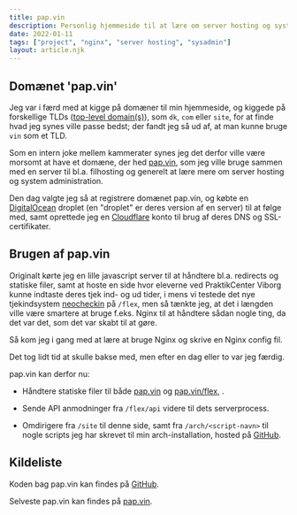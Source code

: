 ```yaml
---
title: pap.vin
description: Personlig hjemmeside til at lære om server hosting og system administration. Og domænet lød sjovt. Det var 90% af grunden.
date: 2022-01-11
tags: ["project", "nginx", "server hosting", "sysadmin"]
layout: article.njk
---
```


## Domænet 'pap.vin'

Jeg var i færd med at kigge på domæner til min hjemmeside, og kiggede på forskellige TLDs ([top-level domain(s)](https://en.wikipedia.org/wiki/Top-level_domain)), som `dk`, `com` eller `site`, for at finde hvad jeg synes ville passe bedst; der fandt jeg så ud af, at man kunne bruge `vin` som et TLD.

Som en intern joke mellem kammerater synes jeg det derfor ville være morsomt at have et domæne, der hed [pap.vin](https://pap.vin), som jeg ville bruge sammen med en server til bl.a. filhosting og generelt at lære mere om server hosting og system administration.

Den dag valgte jeg så at registrere domænet pap.vin, og købte en [DigitalOcean](https://www.digitalocean.com) droplet (en "droplet" er deres version af en server) til at følge med, samt oprettede jeg en [Cloudflare](https://www.cloudflare.com) konto til brug af deres DNS og SSL-certifikater.

## Brugen af pap.vin

Originalt kørte jeg en lille javascript server til at håndtere bl.a. redirects og statiske filer, samt at hoste en side hvor eleverne ved PraktikCenter Viborg kunne indtaste deres tjek ind- og ud tider, i mens vi testede det nye tjekindsystem [neocheckin](/projects/neocheckin) på `/flex`, men så tænkte jeg, at det i længden ville være smartere at bruge f.eks. Nginx til at håndtere sådan nogle ting, da det var det, som det var skabt til at gøre.

Så kom jeg i gang med at lære at bruge Nginx og skrive en Nginx config fil.

Det tog lidt tid at skulle bakse med, men efter en dag eller to var jeg færdig.

pap.vin kan derfor nu:
* Håndtere statiske filer til både [pap.vin](https://pap.vin) og [pap.vin/flex](https://pap.vin), .

* Sende API anmodninger fra `/flex/api` videre til dets serverprocess.

* Omdirigere fra `/site`  til denne side, samt fra `/arch/<script-navn>` til nogle scripts jeg har skrevet til min arch-installation, hosted på [GitHub](https://github.com/camper0008/arch).

## Kildeliste

Koden bag pap.vin kan findes på [GitHub](https://github.com/camper0008/pap.vin).

Selveste pap.vin kan findes på [pap.vin](https://pap.vin).
